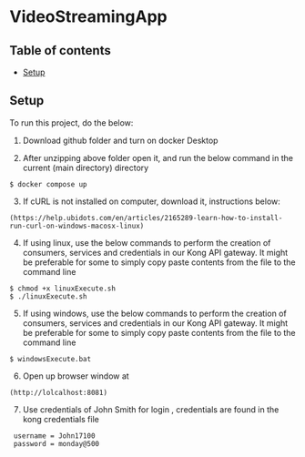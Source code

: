 # VideoStreamingApp

## Table of contents
* [Setup](#setup)

	
## Setup
To run this project, do the below:

1) Download github folder and turn on docker Desktop

2) After unzipping above folder open it, and run the below command in the current (main directory) directory
```
$ docker compose up
```

3) If cURL is not installed on computer, download it, instructions below:
```
(https://help.ubidots.com/en/articles/2165289-learn-how-to-install-run-curl-on-windows-macosx-linux)
```

4) If using linux, use the below commands to perform the creation of consumers, services and credentials in our Kong API gateway. It might
be preferable for some to simply copy paste contents from the file to the command line

```
$ chmod +x linuxExecute.sh
$ ./linuxExecute.sh
```

5) If using windows, use the below commands to perform the creation of consumers, services and credentials in our Kong API gateway. It might
be preferable for some to simply copy paste contents from the file to the command line

```
$ windowsExecute.bat
```

6) Open up browser window at 
```
(http://lolcalhost:8081)
```
7) Use credentials of John Smith for login , credentials are found in the kong credentials file

```
 username = John17100	
 password = monday@500
```


